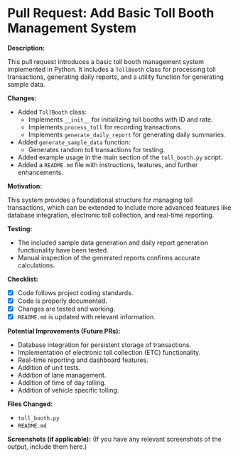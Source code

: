 # Pull Request: Add Basic Toll Booth Management System

**Description:**

This pull request introduces a basic toll booth management system implemented in Python. It includes a `TollBooth` class for processing toll transactions, generating daily reports, and a utility function for generating sample data.

**Changes:**

* Added `TollBooth` class:
    * Implements `__init__` for initializing toll booths with ID and rate.
    * Implements `process_toll` for recording transactions.
    * Implements `generate_daily_report` for generating daily summaries.
* Added `generate_sample_data` function:
    * Generates random toll transactions for testing.
* Added example usage in the main section of the `toll_booth.py` script.
* Added a `README.md` file with instructions, features, and further enhancements.

**Motivation:**

This system provides a foundational structure for managing toll transactions, which can be extended to include more advanced features like database integration, electronic toll collection, and real-time reporting.

**Testing:**

* The included sample data generation and daily report generation functionality have been tested.
* Manual inspection of the generated reports confirms accurate calculations.

**Checklist:**

* [x] Code follows project coding standards.
* [x] Code is properly documented.
* [x] Changes are tested and working.
* [x] `README.md` is updated with relevant information.

**Potential Improvements (Future PRs):**

* Database integration for persistent storage of transactions.
* Implementation of electronic toll collection (ETC) functionality.
* Real-time reporting and dashboard features.
* Addition of unit tests.
* Addition of lane management.
* Addition of time of day tolling.
* Addition of vehicle specific tolling.

**Files Changed:**

* `toll_booth.py`
* `README.md`

**Screenshots (if applicable):**
(If you have any relevant screenshots of the output, include them here.)